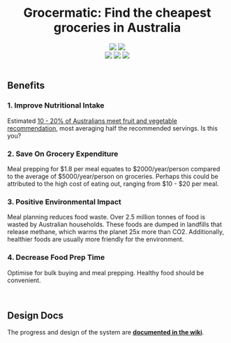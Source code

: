 <h1 align="center">
 Grocermatic: Find the cheapest groceries in Australia
</h1>

<div flex align="center">
  <img src="https://img.shields.io/github/actions/workflow/status/MengLinMaker/Grocermatic/scrape.yml?style=for-the-badge&label=Webscrape">
  <img src="https://img.shields.io/website?url=https%3A%2F%2Fwww.grocermatic.org&style=for-the-badge">
</div>
<div flex align="center">
  <img src="https://img.shields.io/mozilla-observatory/grade-score/grocermatic.pages.dev?style=for-the-badge">
  <img src="https://img.shields.io/hsts/preload/grocermatic.org?style=for-the-badge&label=hsts">
  <img src="https://img.shields.io/w3c-validation/html?targetUrl=https%3A%2F%2Fwww.grocermatic.org&style=for-the-badge">
</div>

<div>&nbsp</div>

## Benefits

### 1. Improve Nutritional Intake

Estimated [10 - 20% of Australians meet fruit and vegetable recommendation](https://www.abs.gov.au/statistics/health/health-conditions-and-risks/dietary-behaviour/2020-21), most averaging half the recommended servings. Is this you?

### 2. Save On Grocery Expenditure

Meal prepping for $1.8 per meal equates to $2000/year/person compared to the average of $5000/year/person on groceries.
Perhaps this could be attributed to the high cost of eating out, ranging from $10 - $20 per meal.

### 3. Positive Environmental Impact

Meal planning reduces food waste. Over 2.5 million tonnes of food is wasted by Australian households. These foods are dumped in landfills that release methane, which warms the planet 25x more than CO2. Additionally, healthier foods are usually more friendly for the environment.

### 4. Decrease Food Prep Time

Optimise for bulk buying and meal prepping. Healthy food should be convenient.

<div>&nbsp</div>

## Design Docs

The progress and design of the system are **[documented in the wiki](https://github.com/MengLinMaker/Grocery-Suggester/wiki)**.
